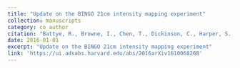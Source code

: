 ```yaml
---
title: "Update on the BINGO 21cm intensity mapping experiment"
collection: manuscripts
category: co_author
citation: "Battye, R., Browne, I., Chen, T., Dickinson, C., Harper, S., Olivari, L., Peel, M., Remazeilles, M., Roychowdhury, S., Wilkinson, P., Abdalla, E., Abramo, R., Ferreira, E., Wuensche, A., Vilella, T., Caldas, M., Tancredi, G., Refregier, A., Monstein, C., Abdalla, F., Pourtsidou, A., Maffei, B., Pisano, G., & Ma, Y. (2016). <i>arXiv e-prints</i> arXiv:1610.06826."
date: 2016-01-01
excerpt: "Update on the BINGO 21cm intensity mapping experiment"
link: 'https://ui.adsabs.harvard.edu/abs/2016arXiv161006826B'
---
```

